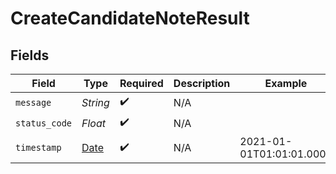 # CreateCandidateNoteResult


## Fields

| Field                                                                | Type                                                                 | Required                                                             | Description                                                          | Example                                                              |
| -------------------------------------------------------------------- | -------------------------------------------------------------------- | -------------------------------------------------------------------- | -------------------------------------------------------------------- | -------------------------------------------------------------------- |
| `message`                                                            | *String*                                                             | :heavy_check_mark:                                                   | N/A                                                                  |                                                                      |
| `status_code`                                                        | *Float*                                                              | :heavy_check_mark:                                                   | N/A                                                                  |                                                                      |
| `timestamp`                                                          | [Date](https://ruby-doc.org/stdlib-2.6.1/libdoc/date/rdoc/Date.html) | :heavy_check_mark:                                                   | N/A                                                                  | 2021-01-01T01:01:01.000Z                                             |